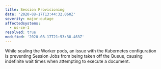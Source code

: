 ```yaml
---
title: Session Provisioning
date: '2020-08-17T13:44:32.060Z'
severity: major-outage
affectedsystems:
  - us-ce-1
resolved: true
modified: '2020-08-17T21:53:38.463Z'
---
```

While scaling the Worker pods, an issue with the Kubernetes configuration is preventing Session Jobs from being taken
off the Queue, causing indefinite wait times when attempting to execute a document.

<!--- language code: en -->
